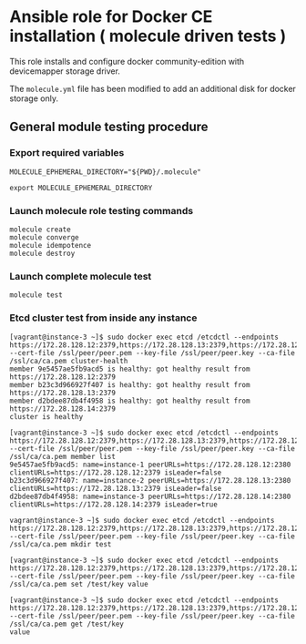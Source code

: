 # Ansible role for Docker CE installation ( molecule driven tests )

This role installs and configure docker community-edition with devicemapper storage driver.

The ```molecule.yml``` file has been modified to add an additional disk for docker storage only.

## General module testing procedure

### Export required variables
```
MOLECULE_EPHEMERAL_DIRECTORY="${PWD}/.molecule" 

export MOLECULE_EPHEMERAL_DIRECTORY
```

### Launch molecule role testing commands
```
molecule create
molecule converge
molecule idempotence
molecule destroy
```

### Launch complete molecule test
```
molecule test
```

### Etcd cluster test from inside any instance
```
[vagrant@instance-3 ~]$ sudo docker exec etcd /etcdctl --endpoints https://172.28.128.12:2379,https://172.28.128.13:2379,https://172.28.128.14:2379 --cert-file /ssl/peer/peer.pem --key-file /ssl/peer/peer.key --ca-file /ssl/ca/ca.pem cluster-health
member 9e5457ae5fb9acd5 is healthy: got healthy result from https://172.28.128.12:2379
member b23c3d966927f407 is healthy: got healthy result from https://172.28.128.13:2379
member d2bdee87db4f4958 is healthy: got healthy result from https://172.28.128.14:2379
cluster is healthy

[vagrant@instance-3 ~]$ sudo docker exec etcd /etcdctl --endpoints https://172.28.128.12:2379,https://172.28.128.13:2379,https://172.28.128.14:2379 --cert-file /ssl/peer/peer.pem --key-file /ssl/peer/peer.key --ca-file /ssl/ca/ca.pem member list
9e5457ae5fb9acd5: name=instance-1 peerURLs=https://172.28.128.12:2380 clientURLs=https://172.28.128.12:2379 isLeader=false
b23c3d966927f407: name=instance-2 peerURLs=https://172.28.128.13:2380 clientURLs=https://172.28.128.13:2379 isLeader=false
d2bdee87db4f4958: name=instance-3 peerURLs=https://172.28.128.14:2380 clientURLs=https://172.28.128.14:2379 isLeader=true

vagrant@instance-3 ~]$ sudo docker exec etcd /etcdctl --endpoints https://172.28.128.12:2379,https://172.28.128.13:2379,https://172.28.128.14:2379 --cert-file /ssl/peer/peer.pem --key-file /ssl/peer/peer.key --ca-file /ssl/ca/ca.pem mkdir test

[vagrant@instance-3 ~]$ sudo docker exec etcd /etcdctl --endpoints https://172.28.128.12:2379,https://172.28.128.13:2379,https://172.28.128.14:2379 --cert-file /ssl/peer/peer.pem --key-file /ssl/peer/peer.key --ca-file /ssl/ca/ca.pem set /test/key value

[vagrant@instance-3 ~]$ sudo docker exec etcd /etcdctl --endpoints https://172.28.128.12:2379,https://172.28.128.13:2379,https://172.28.128.14:2379 --cert-file /ssl/peer/peer.pem --key-file /ssl/peer/peer.key --ca-file /ssl/ca/ca.pem get /test/key
value
```
